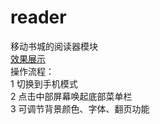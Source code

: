 # reader
移动书城的阅读器模块</br>
[效果展示](http://htmlpreview.github.io/?https://github.com/sdc2016/reader/blob/master/reader/index.html)</br>
操作流程：</br>
1 切换到手机模式</br>
2 点击中部屏幕唤起底部菜单栏</br>
3 可调节背景颜色、字体、翻页功能</br>
